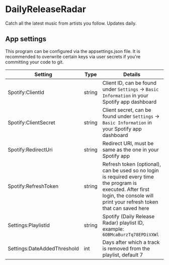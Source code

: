 # DailyReleaseRadar

Catch all the latest music from artists you follow. Updates daily.

## App settings

This program can be configured via the appsettings.json file. It is recommended to overwrite certain keys via user secrets if you're committing your code to git. 

|Setting                       |Type  |Details|
|------------------------------|------|-------|
|Spotify:ClientId              |string|Client ID, can be found under `Settings` → `Basic Information` in your Spotify app dashboard|
|Spotify:ClientSecret          |string|Client secret, can be found under `Settings` → `Basic Information` in your Spotify app dashboard|
|Spotify:RedirectUri           |string|Redirect URI, must be same as the one in your Spotify app|
|Spotify:RefreshToken          |string|Refresh token (optional), can be used so no login is required every time the program is executed. After first login, the console will print your refresh token that can saved here|
|Settings:PlaylistId           |string|Spotify (Daily Release Radar) playlist ID, example: `6OBMcaBurzTq78EPDiVXWl`|
|Settings:DateAddedThreshold   |int   |Days after which a track is removed from the playlist, default 7||
